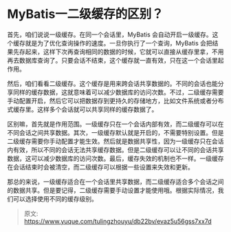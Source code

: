 # MyBatis一二级缓存的区别？

首先，咱们说说一级缓存。在同一个会话里，MyBatis 会自动开启一级缓存。这个缓存就是为了优化查询操作的速度。一旦你执行了一个查询，MyBatis 会把结果先存起来，这样下次再查询相同的数据的时候，它就可以直接从缓存里拿，不用再去数据库查询了。只要会话不结束，这个缓存就一直有效，只在这一个会话里起作用。



然后，咱们看看二级缓存。这个缓存是用来跨会话共享数据的。不同的会话也能分享同样的缓存数据，这就意味着可以减少数据库的访问次数。不过，二级缓存需要手动配置开启，然后它可以把数据存到更持久的存储地方，比如文件系统或者分布式缓存里。这样多个会话就可以共享同样的缓存数据了。



区别嘛，首先就是作用范围。一级缓存只在一个会话内部有效，而二级缓存可以在不同会话之间共享数据。其次，一级缓存默认就是开启的，不需要特别设置。但是二级缓存需要你手动配置才能生效。然后就是数据共享性，因为一级缓存只在会话内有效，所以不同的会话无法共享缓存数据。但是二级缓存可以让不同的会话共享数据，这可以减少数据库的访问次数。最后，缓存失效的机制也不一样。一级缓存在会话结束时会被清空，而二级缓存可以根据一些设置来失效和更新。



那总的来说，一级缓存适合在一个会话里共享数据，而二级缓存适合多个会话之间的数据共享。但是要记得，二级缓存需要手动设置才能使用哦。根据实际情况，我们可以选择使用不同的缓存级别。



> 原文: <https://www.yuque.com/tulingzhouyu/db22bv/evaz5u56gss7xx7d>